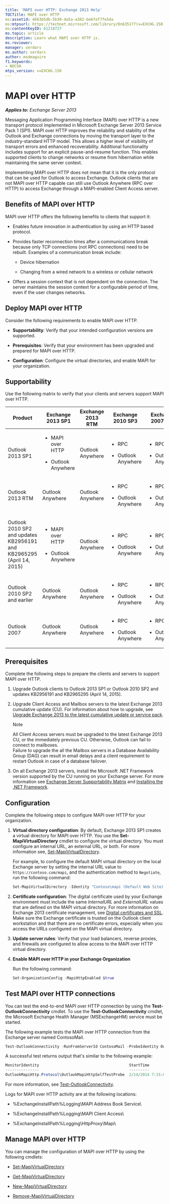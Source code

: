 ```yaml
---
title: 'MAPI over HTTP: Exchange 2013 Help'
TOCTitle: MAPI over HTTP
ms:assetid: 4663b5db-5b30-4a5a-a302-be6fef7fe5da
ms:mtpsurl: https://technet.microsoft.com/library/Dn635177(v=EXCHG.150)
ms:contentKeyID: 61218727
ms.topic: article
description: Learn what MAPI over HTTP is.
ms.reviewer: 
manager: serdars
ms.author: serdars
author: msdmaguire
f1.keywords:
- NOCSH
mtps_version: v=EXCHG.150
---
```


# MAPI over HTTP

_**Applies to:** Exchange Server 2013_

Messaging Application Programming Interface (MAPI) over HTTP is a new transport protocol implemented in Microsoft Exchange Server 2013 Service Pack 1 (SP1). MAPI over HTTP improves the reliability and stability of the Outlook and Exchange connections by moving the transport layer to the industry-standard HTTP model. This allows a higher level of visibility of transport errors and enhanced recoverability. Additional functionality includes support for an explicit pause-and-resume function. This enables supported clients to change networks or resume from hibernation while maintaining the same server context.

Implementing MAPI over HTTP does not mean that it is the only protocol that can be used for Outlook to access Exchange. Outlook clients that are not MAPI over HTTP capable can still use Outlook Anywhere (RPC over HTTP) to access Exchange through a MAPI-enabled Client Access server.

## Benefits of MAPI over HTTP

MAPI over HTTP offers the following benefits to clients that support it:

- Enables future innovation in authentication by using an HTTP based protocol.

- Provides faster reconnection times after a communications break because only TCP connections (not RPC connections) need to be rebuilt. Examples of a communication break include:

  - Device hibernation

  - Changing from a wired network to a wireless or cellular network

- Offers a session context that is not dependent on the connection. The server maintains the session context for a configurable period of time, even if the user changes networks.

## Deploy MAPI over HTTP

Consider the following requirements to enable MAPI over HTTP.

- **Supportability**: Verify that your intended configuration versions are supported.

- **Prerequisites**: Verify that your environment has been upgraded and prepared for MAPI over HTTP.

- **Configuration**: Configure the virtual directories, and enable MAPI for your organization.

## Supportability

Use the following matrix to verify that your clients and servers support MAPI over HTTP.

<table>
<colgroup>
<col  />
<col  />
<col  />
<col  />
<col  />
</colgroup>
<thead>
<tr class="header">
<th>Product</th>
<th>Exchange 2013 SP1</th>
<th>Exchange 2013 RTM</th>
<th>Exchange 2010 SP3</th>
<th>Exchange 2007 SP3</th>
</tr>
</thead>
<tbody>
<tr class="odd">
<td><p>Outlook 2013 SP1</p></td>
<td><ul>
<li><p>MAPI over HTTP</p></li>
<li><p>Outlook Anywhere</p></li>
</ul></td>
<td><p>Outlook Anywhere</p></td>
<td><ul>
<li><p>RPC</p></li>
<li><p>Outlook Anywhere</p></li>
</ul></td>
<td><ul>
<li><p>RPC</p></li>
<li><p>Outlook Anywhere</p></li>
</ul></td>
</tr>
<tr class="even">
<td><p>Outlook 2013 RTM</p></td>
<td><p>Outlook Anywhere</p></td>
<td><p>Outlook Anywhere</p></td>
<td><ul>
<li><p>RPC</p></li>
<li><p>Outlook Anywhere</p></li>
</ul></td>
<td><ul>
<li><p>RPC</p></li>
<li><p>Outlook Anywhere</p></li>
</ul></td>
</tr>
<tr class="odd">
<td><p>Outlook 2010 SP2 and updates KB2956191 and KB2965295 (April 14, 2015)</p></td>
<td><ul>
<li><p>MAPI over HTTP<span></span></p></li>
<li><p>Outlook Anywhere</p></li>
</ul></td>
<td><p>Outlook Anywhere</p></td>
<td><ul>
<li><p>RPC</p></li>
<li><p>Outlook Anywhere</p></li>
</ul></td>
<td><ul>
<li><p>RPC</p></li>
<li><p>Outlook Anywhere</p></li>
</ul></td>
</tr>
<tr class="even">
<td><p>Outlook 2010 SP2 and earlier</p></td>
<td><p>Outlook Anywhere</p></td>
<td><p>Outlook Anywhere</p></td>
<td><ul>
<li><p>RPC</p></li>
<li><p>Outlook Anywhere</p></li>
</ul></td>
<td><ul>
<li><p>RPC</p></li>
<li><p>Outlook Anywhere</p></li>
</ul></td>
</tr>
<tr class="odd">
<td><p>Outlook 2007</p></td>
<td><p>Outlook Anywhere</p></td>
<td><p>Outlook Anywhere</p></td>
<td><ul>
<li><p>RPC</p></li>
<li><p>Outlook Anywhere</p></li>
</ul></td>
<td><ul>
<li><p>RPC</p></li>
<li><p>Outlook Anywhere</p></li>
</ul></td>
</tr>
</tbody>
</table>

## Prerequisites

Complete the following steps to prepare the clients and servers to support MAPI over HTTP.

1. Upgrade Outlook clients to Outlook 2013 SP1 or Outlook 2010 SP2 and updates KB2956191 and KB2965295 (April 14, 2015).

2. Upgrade Client Access and Mailbox servers to the latest Exchange 2013 cumulative update (CU). For information about how to upgrade, see [Upgrade Exchange 2013 to the latest cumulative update or service pack](upgrade-exchange-2013-to-the-latest-cumulative-update-or-service-pack-exchange-2013-help.md).

   > [!NOTE]
   > All Client Access servers must be upgraded to the latest Exchange 2013 CU, or the immediately previous CU. Otherwise, Outlook can fail to connect to mailboxes.<BR>Failure to upgrade the all the Mailbox servers in a Database Availability Group (DAG) can result in email delays and a client requirement to restart Outlook in case of a database failover.

3. On all Exchange 2013 servers, install the Microsoft .NET Framework version supported by the CU running on your Exchange server. For more information see [Exchange Server Supportability Matrix](../ExchangeServer/plan-and-deploy/supportability-matrix.md) and [Installing the .NET Framework](https://www.microsoft.com/download/details.aspx?id=42642).

## Configuration

Complete the following steps to configure MAPI over HTTP for your organization.

1. **Virtual directory configuration**: By default, Exchange 2013 SP1 creates a virtual directory for MAPI over HTTP. You use the **Set-MapiVirtualDirectory** cmdlet to configure the virtual directory. You must configure an internal URL, an external URL, or both. For more information see, [Set-MapiVirtualDirectory](/powershell/module/exchange/Set-MapiVirtualDirectory).

   For example, to configure the default MAPI virtual directory on the local Exchange server by setting the internal URL value to `https://contoso.com/mapi`, and the authentication method to `Negotiate`, run the following command:

   ```powershell
   Set-MapiVirtualDirectory -Identity "Contoso\mapi (Default Web Site)" -InternalUrl https://Contoso.com/mapi -IISAuthenticationMethods Negotiate
   ```

2. **Certificate configuration**: The digital certificate used by your Exchange environment must include the same *InternalURL* and *ExternalURL* values that are defined on the MAPI virtual directory. For more information on Exchange 2013 certificate management, see [Digital certificates and SSL](digital-certificates-and-ssl-exchange-2013-help.md). Make sure the Exchange certificate is trusted on the Outlook client workstation and that there are no certificate errors, especially when you access the URLs configured on the MAPI virtual directory.

3. **Update server rules**: Verify that your load balancers, reverse proxies, and firewalls are configured to allow access to the MAPI over HTTP virtual directory.

4. **Enable MAPI over HTTP in your Exchange Organization**

   Run the following command:

   ```powershell
   Set-OrganizationConfig -MapiHttpEnabled $true
   ```

## Test MAPI over HTTP connections

You can test the end-to-end MAPI over HTTP connection by using the **Test-OutlookConnectivity** cmdlet. To use the **Test-OutlookConnectivity** cmdlet, the Microsoft Exchange Health Manager (MSExchangeHM) service must be started.

The following example tests the MAPI over HTTP connection from the Exchange server named ContosoMail.

```powershell
Test-OutlookConnectivity -RunFromServerId ContosoMail -ProbeIdentity OutlookMapiHttpSelfTestProbe
```

A successful test returns output that's similar to the following example:

```powershell
MonitorIdentity                                        StartTime              EndTime                Result      Error     Exception
---------------                                        ---------              -------                ------      -----     ---------
OutlookMapiHttp.Protocol\OutlookMapiHttpSelfTestProbe  2/14/2014 7:15:00 AM   2/14/2014 7:15:10 AM   Succeeded
```

For more information, see [Test-OutlookConnectivity](/powershell/module/exchange/Test-OutlookConnectivity).

Logs for MAPI over HTTP activity are at the following locations:

- %ExchangeInstallPath%Logging\\MAPI Address Book Service\\

- %ExchangeInstallPath%Logging\\MAPI Client Access\\

- %ExchangeInstallPath%Logging\\HttpProxy\\Mapi\\

## Manage MAPI over HTTP

You can manage the configuration of MAPI over HTTP by using the following cmdlets:

- [Set-MapiVirtualDirectory](/powershell/module/exchange/Set-MapiVirtualDirectory)

- [Get-MapiVirtualDirectory](/powershell/module/exchange/Get-MapiVirtualDirectory)

- [New-MapiVirtualDirectory](/powershell/module/exchange/New-MapiVirtualDirectory)

- [Remove-MapiVirtualDirectory](/powershell/module/exchange/Remove-MapiVirtualDirectory)